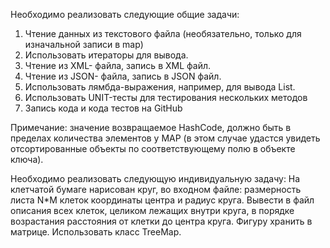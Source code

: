 Необходимо реализовать следующие общие задачи:
  1) Чтение данных из текстового файла (необязательно, только для изначальной записи в map)
  2) Использовать итераторы для вывода.
  3) Чтение из XML- файла, запись в XML файл.
  4) Чтение из JSON- файла, запись в JSON файл.
  5) Использовать лямбда-выражения, например, для вывода List.
  6) Использовать UNIT-тесты для тестирования нескольких методов
  7) Запись кода и кода тестов на GitHub

Примечание: значение возвращаемое HashСode, должно быть в пределах количества элементов у МАР
(в этом случае удастся увидеть отсортированные объекты по соответствующему полю в объекте ключа).

Необходимо реализовать следующую индивидуальную задачу:
На клетчатой бумаге нарисован круг, во входном файле: размерность листа N*M клеток координаты 
центра и радиус круга. Вывести в файл описания всех клеток, целиком лежащих внутри круга, в порядке 
возрастания расстояния от клетки до центра круга. Фигуру хранить в матрице. Использовать класс TreeMap.
